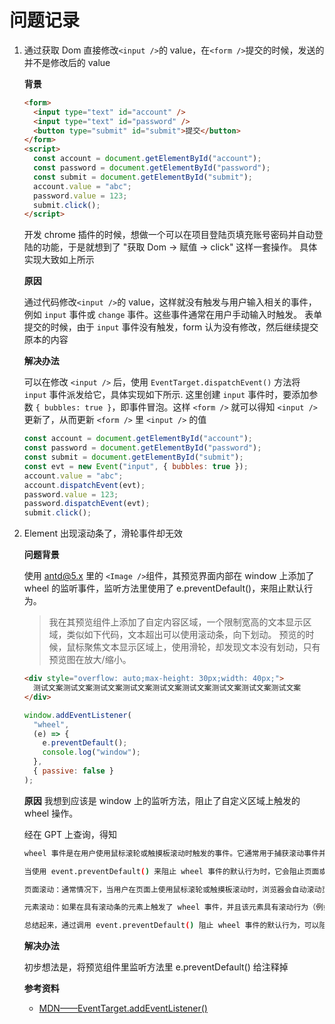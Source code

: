 # 问题记录

1. 通过获取 Dom 直接修改`<input />`的 value，在`<form />`提交的时候，发送的并不是修改后的 value

   **背景**

   ```html
   <form>
     <input type="text" id="account" />
     <input type="text" id="password" />
     <button type="submit" id="submit">提交</button>
   </form>
   <script>
     const account = document.getElementById("account");
     const password = document.getElementById("password");
     const submit = document.getElementById("submit");
     account.value = "abc";
     password.value = 123;
     submit.click();
   </script>
   ```

   开发 chrome 插件的时候，想做一个可以在项目登陆页填充账号密码并自动登陆的功能，于是就想到了 "获取 Dom -> 赋值 -> click" 这样一套操作。
   具体实现大致如上所示

   **原因**

   通过代码修改`<input />`的 value，这样就没有触发与用户输入相关的事件，例如 `input` 事件或 `change` 事件。这些事件通常在用户手动输入时触发。
   表单提交的时候，由于 `input` 事件没有触发，form 认为没有修改，然后继续提交原本的内容

   **解决办法**

   可以在修改 `<input />` 后，使用 `EventTarget.dispatchEvent()` 方法将 `input` 事件派发给它，具体实现如下所示.
   这里创建 `input` 事件时，要添加参数 `{ bubbles: true }`，即事件冒泡。这样 `<form />` 就可以得知 `<input />` 更新了，从而更新 `<form />` 里 `<input />` 的值

   ```js
   const account = document.getElementById("account");
   const password = document.getElementById("password");
   const submit = document.getElementById("submit");
   const evt = new Event("input", { bubbles: true });
   account.value = "abc";
   account.dispatchEvent(evt);
   password.value = 123;
   password.dispatchEvent(evt);
   submit.click();
   ```

2. Element 出现滚动条了，滑轮事件却无效

   **问题背景**

   使用 antd@5.x 里的 `<Image />`组件，其预览界面内部在 window 上添加了 wheel 的监听事件，监听方法里使用了 e.preventDefault()，来阻止默认行为。

   > 我在其预览组件上添加了自定内容区域，一个限制宽高的文本显示区域，类似如下代码，文本超出可以使用滚动条，向下划动。
   > 预览的时候，鼠标聚焦文本显示区域上，使用滑轮，却发现文本没有划动，只有预览图在放大/缩小。

   ```html
   <div style="overflow: auto;max-height: 30px;width: 40px;">
     测试文案测试文案测试文案测试文案测试文案测试文案测试文案测试文案测试文案
   </div>
   ```

   ```js
   window.addEventListener(
     "wheel",
     (e) => {
       e.preventDefault();
       console.log("window");
     },
     { passive: false }
   );
   ```

   **原因**
   我想到应该是 window 上的监听方法，阻止了自定义区域上触发的 wheel 操作。

   经在 GPT 上查询，得知

   ```sh
   wheel 事件是在用户使用鼠标滚轮或触摸板滚动时触发的事件。它通常用于捕获滚动事件并执行相应的操作。

   当使用 event.preventDefault() 来阻止 wheel 事件的默认行为时，它会阻止页面或元素的滚动行为。具体而言，它会阻止以下默认行为：

   页面滚动：通常情况下，当用户在页面上使用鼠标滚轮或触摸板滚动时，浏览器会自动滚动页面内容。通过调用 event.preventDefault()，可以阻止页面的滚动行为。

   元素滚动：如果在具有滚动条的元素上触发了 wheel 事件，并且该元素具有滚动行为（例如，设置了 CSS 属性 overflow: scroll），阻止默认行为将阻止元素的滚动。

   总结起来，通过调用 event.preventDefault() 阻止 wheel 事件的默认行为，可以阻止页面或元素的滚动行为。这样可以自定义处理滚动事件，例如实现自定义的滚动效果或禁用页面的滚动功能。
   ```

   **解决办法**

   初步想法是，将预览组件里监听方法里 e.preventDefault() 给注释掉

   **参考资料**

   - [MDN——EventTarget.addEventListener()](https://developer.mozilla.org/zh-CN/docs/Web/API/EventTarget/addEventListener#%E4%BD%BF%E7%94%A8_passive_%E6%94%B9%E5%96%84%E6%BB%9A%E5%B1%8F%E6%80%A7%E8%83%BD)
